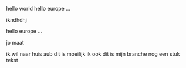hello world
hello europe ...


ikndhdhj

hello europe ...

jo maat


ik wil naar huis aub 
dit is moeilijk
ik ook
dit is mijn branche
nog een stuk tekst